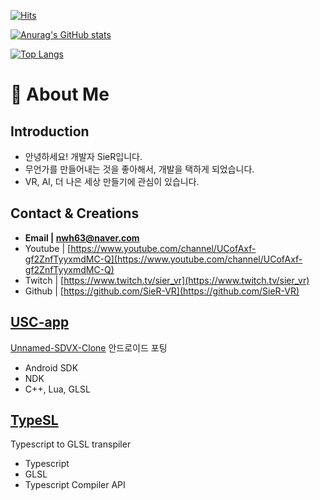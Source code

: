 [![Hits](https://hits.seeyoufarm.com/api/count/incr/badge.svg?url=https%3A%2F%2Fgithub.com%2FSieR-VR&count_bg=%2379C83D&title_bg=%23555555&icon=&icon_color=%23E7E7E7&title=hits&edge_flat=false)](https://hits.seeyoufarm.com)

[![Anurag's GitHub stats](https://github-readme-stats.vercel.app/api?username=SieR-VR)](https://github.com/anuraghazra/github-readme-stats)

[![Top Langs](https://github-readme-stats.vercel.app/api/top-langs/?username=SieR-VR)](https://github.com/anuraghazra/github-readme-stats)
# 📢 About Me

## **Introduction**

- 안녕하세요! 개발자 SieR입니다.
- 무언가를 만들어내는 것을 좋아해서, 개발을 택하게 되었습니다.
- VR, AI, 더 나은 세상 만들기에 관심이 있습니다.

## Contact & Creations

- **Email | nwh63@naver.com**
- Youtube | [https://www.youtube.com/channel/UCofAxf-gf2ZnfTyyxmdMC-Q](https://www.youtube.com/channel/UCofAxf-gf2ZnfTyyxmdMC-Q)
- Twitch | [https://www.twitch.tv/sier_vr](https://www.twitch.tv/sier_vr)
- Github | [https://github.com/SieR-VR](https://github.com/SieR-VR)

## [USC-app](https://github.com/SieR-VR/usc-app)

[Unnamed-SDVX-Clone](https://github.com/Drewol/unnamed-sdvx-clone) 안드로이드 포팅

- Android SDK
- NDK
- C++, Lua, GLSL

## [TypeSL](https://github.com/SieR-VR/typesl)

Typescript to GLSL transpiler

- Typescript
- GLSL
- Typescript Compiler API
